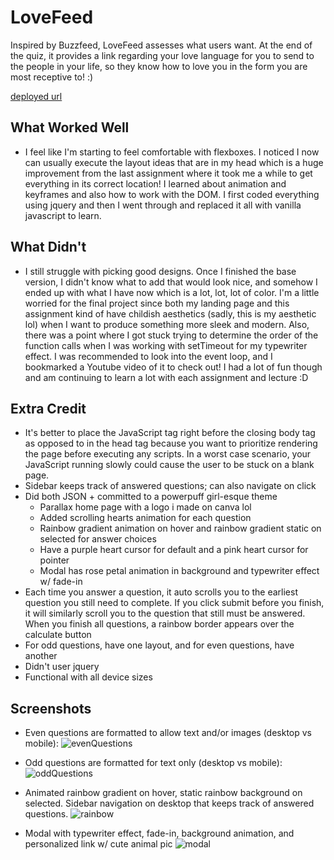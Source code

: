 # LoveFeed

Inspired by Buzzfeed, LoveFeed assesses what users want. At the end of the quiz, it provides a link regarding your love language for you to send to the people in your life, so they know how to love you in the form you are most receptive to! :) 

[deployed url](https://dartmouth-cs52-21s.github.io/lab2-snow-kang/)

## What Worked Well
- I feel like I'm starting to feel comfortable with flexboxes. I noticed I now can usually execute the layout ideas that are in my head which is a huge improvement from the last assignment where it took me a while to get everything in its correct location! I learned about animation and keyframes and also how to work with the DOM. I first coded everything using jquery and then I went through and replaced it all with vanilla javascript to learn.

## What Didn't
- I still struggle with picking good designs. Once I finished the base version, I didn't know what to add that would look nice, and somehow I ended up with what I have now which is a lot, lot, lot of color. I'm a little worried for the final project since both my landing page and this assignment kind of have childish aesthetics (sadly, this is my aesthetic lol) when I want to produce something more sleek and modern. Also, there was a point where I got stuck trying to determine the order of the function calls when I was working with setTimeout for my typewriter effect. I was recommended to look into the event loop, and I bookmarked a Youtube video of it to check out! I had a lot of fun though and am continuing to learn a lot with each assignment and lecture :D

## Extra Credit
- It's better to place the JavaScript tag right before the closing body tag as opposed to in the head tag because you want to prioritize rendering the page before executing any scripts. In a worst case scenario, your JavaScript running slowly could cause the user to be stuck on a blank page. 
- Sidebar keeps track of answered questions; can also navigate on click
- Did both JSON + committed to a powerpuff girl-esque theme   
    - Parallax home page with a logo i made on canva lol 
    - Added scrolling hearts animation for each question
    - Rainbow gradient animation on hover and rainbow gradient static on selected for answer choices
    - Have a purple heart cursor for default and a pink heart cursor for pointer
    - Modal has rose petal animation in background and typewriter effect w/ fade-in
- Each time you answer a question, it auto scrolls you to the earliest question you still need to complete. If you click submit before you finish, it will similarly scroll you to the question that still must be answered. When you finish all questions, a rainbow border appears over the calculate button
- For odd questions, have one layout, and for even questions, have another
- Didn't user jquery
- Functional with all device sizes

## Screenshots
- Even questions are formatted to allow text and/or images (desktop vs mobile):
![evenQuestions](https://user-images.githubusercontent.com/38738497/114880647-3b627a00-9dd0-11eb-8f43-8470d3a02052.PNG)

- Odd questions are formatted for text only (desktop vs mobile):
![oddQuestions](https://user-images.githubusercontent.com/38738497/114880652-3bfb1080-9dd0-11eb-839a-e77ac575529d.PNG)

- Animated rainbow gradient on hover, static rainbow background on selected. Sidebar navigation on desktop that keeps track of answered questions.
![rainbow](https://user-images.githubusercontent.com/38738497/114880654-3bfb1080-9dd0-11eb-883a-865387ec652a.PNG)

- Modal with typewriter effect, fade-in, background animation, and personalized link w/ cute animal pic
![modal](https://user-images.githubusercontent.com/38738497/114881336-e7a46080-9dd0-11eb-8995-c87e8ff7f083.PNG)


